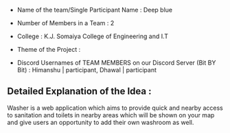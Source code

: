 * Name of the team/Single Participant Name : Deep blue

* Number of Members in a Team : 2

* College : K.J. Somaiya College of Engineering and I.T

* Theme of the Project :  

* Discord Usernames of TEAM MEMBERS on our Discord Server (Bit BY Bit) : Himanshu | participant, Dhawal | participant

## Detailed Explanation of the Idea : 
Washer is a web application which aims to provide quick and nearby access to sanitation and toilets in nearby areas which will be shown on your map and give users an opportunity to add their own washroom as well.
